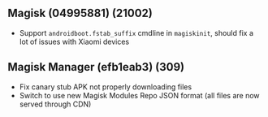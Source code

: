 ## Magisk (04995881) (21002)
- Support `androidboot.fstab_suffix` cmdline in `magiskinit`, should fix a lot of issues with Xiaomi devices

## Magisk Manager (efb1eab3) (309)
- Fix canary stub APK not properly downloading files
- Switch to use new Magisk Modules Repo JSON format (all files are now served through CDN)
